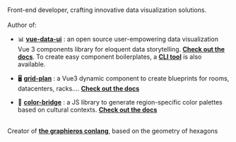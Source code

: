 ###
Front-end developer, crafting innovative data visualization solutions.
<br/><br/>
Author of: <br/> 
- 📊 <a href="https://www.npmjs.com/package/vue-data-ui?activeTab=readme"><b>vue-data-ui</b></a> : an open source user-empowering data visualization Vue 3 components library for eloquent data storytelling. <a href="https://vue-data-ui.graphieros.com"><b>Check out the docs</b></a>.
To create easy component boilerplates, a <a href="https://github.com/graphieros/vue-data-ui-cli"><b>CLI tool</b></a> is also available.

- 🖥️ <a href="https://www.npmjs.com/package/grid-plan?activeTab=readme"><b>grid-plan</b></a> : a Vue3 dynamic component to create blueprints for rooms, datacenters, racks.... <a href="https://grid-plan.graphieros.com"><b>Check out the docs</b></a>

- 🎨 <a href="https://www.npmjs.com/package/color-bridge?activeTab=readme"><b>color-bridge</b></a> : a JS library to generate region-specific color palettes based on cultural contexts. <a href="https://color-bridge.graphieros.com"><b>Check out the docs</b></a>

<br/>
Creator of <a href="https://en.graphieros.com"><b>the graphieros conlang</b></a>, based on the geometry of hexagons
